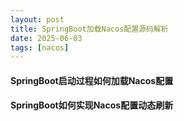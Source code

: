 ```yaml
---
layout: post
title: SpringBoot加载Nacos配置源码解析
date: 2025-06-03
tags: [nacos]
---
```


#### SpringBoot启动过程如何加载Nacos配置


#### SpringBoot如何实现Nacos配置动态刷新